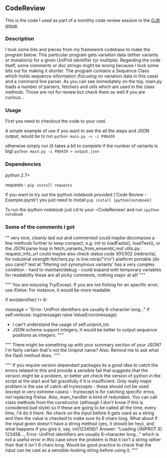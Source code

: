 ## CodeReview

This is the code I used as part of a monthly code review session in the [GJB group](http://www.compbio.dundee.ac.uk/)


### Description
I took some bits and pieces from my framework codebase to make the program below. 
This particular program gets variation data (either variants or mutations) for a given UniProt identifier (or multiple).
Regarding the code itself, some comments or doc strings might be wrong because I took some bits out for making it shorter. 
The program contains a Sequence Class which holds sequence information (focusing on variation data in this case) and
a command line parser. As you can see immediately on the top, main.py loads a number of parsers, fetchers and 
utils which are used in the class methods. Those are not for review but check them as well if you are curious…

### Usage

First you need to checkout the code to your cwd. 

A simple example of use if you want to see the all the steps and JSON output, would be to run `python main.py -v -i P00439` 


otherwise simply run (it takes a bit to complete if the number of variants is big) `python main.py -i P00439 > output.json`

### Dependencies
python 2.7+

requests - `pip install requests`

If you want to try out the ipython notebook provided ('Code Review - Example.ipynb') 
you just need to install `pip install ipython[notebook]`

To run the ipython notebook just cd to your ~CodeReview/ and run `ipython notebook`


### Some of the comments I got


""
very nice, cleanly laid out and commented
could maybe decompose a few methods further to keep compact, e.g. init to loadFasta(), loadText(), or the 
JSON parse loop in fetch_variants_from_ensembl_rest
utils.py:
request_info_url could maybe also check status code 301/302 (redirects), for industrial strength
fetchers.py:
is line.rstrip(“\r\n”) platform portable (do you care)?
test at 'filtering out synonymous variants' has a very complex condition - hard to maintain/debug - could
 expand with temporary variables for readability
these are all picky comments, nothing major at all!
"""

"""
You are misusing Try/Except. If you are not fishing for an specific error, use if/else:
For instance, it would be more readable

if len(identifier) != 6:

  message = "Error: UniProt identifiers are usually 6-character long..."
  if self.verbose:
      log(message)
  raise ValueError(message)
* I can't understand the usage of self.uniprot_txt. 
* JSON scheme support integers, it would be better to output sequence positions as integers.
"""

"""
There might be something up with your summary section of your JSON?
I'm fairly certain that's not the Uniprot name? Also: Remind me to ask what the flash method does.
"""

"""
If you require version dependant packages its a good idea to catch the errors related to this and provide a 
sensible fail that suggests that the version might be a problem, or better yet check the version of python 
in the script at the start and fail gracefully if it is insufficient.
Only really major problem is the use of catch-all try/excepts - these should not be used (except in very 
extreme cases) - try/except is for catching specific erros, not replacing if/else.
Also, main_handler is kind of redundant. You can call class methods from the constructor (although I don't 
know if this is considered bad style) so if these are going to be called all the time, every time, I'd do it there.
No check on the input before it gets used as a string and then the value is checked to make sure its 6 
chars long. What about if the input given doesn't have a string method (yes, it should be hey), and what 
happens if you give it, say, int(123456)? Answer: “Loading UNIPROT ID 123456…, Error: UniProt identifiers 
are usually 6-character long…” which is not a useful error in this case since the problem is that it isn't a 
string rather than that it isn't 6 chars long. Would be good practice to check 
that the input can be cast as a sensible-looking string before using it.
"""
